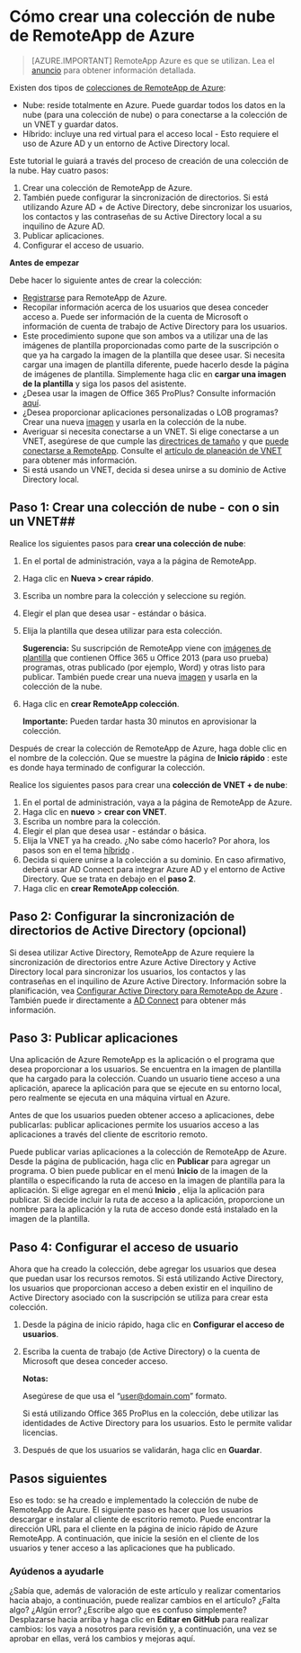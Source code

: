 <properties 
    pageTitle="Cómo crear una colección de nube de RemoteApp de Azure | Microsoft Azure" 
    description="Obtenga información sobre cómo crear una implementación de RemoteApp de Azure que guarda los datos en la nube de Azure." 
    services="remoteapp" 
    documentationCenter="" 
    authors="lizap" 
    manager="mbaldwin" 
    editor=""/>

<tags 
    ms.service="remoteapp" 
    ms.workload="compute" 
    ms.tgt_pltfrm="na" 
    ms.devlang="na" 
    ms.topic="article" 
    ms.date="08/15/2016" 
    ms.author="elizapo"/>

# <a name="how-to-create-a-cloud-collection-of-azure-remoteapp"></a>Cómo crear una colección de nube de RemoteApp de Azure

> [AZURE.IMPORTANT]
> RemoteApp Azure es que se utilizan. Lea el [anuncio](https://go.microsoft.com/fwlink/?linkid=821148) para obtener información detallada.

Existen dos tipos de [colecciones de RemoteApp de Azure](remoteapp-collections.md): 

- Nube: reside totalmente en Azure. Puede guardar todos los datos en la nube (para una colección de nube) o para conectarse a la colección de un VNET y guardar datos.   
- Híbrido: incluye una red virtual para el acceso local - Esto requiere el uso de Azure AD y un entorno de Active Directory local.

Este tutorial le guiará a través del proceso de creación de una colección de la nube. Hay cuatro pasos: 

1.  Crear una colección de RemoteApp de Azure.
2.  También puede configurar la sincronización de directorios. Si está utilizando Azure AD + de Active Directory, debe sincronizar los usuarios, los contactos y las contraseñas de su Active Directory local a su inquilino de Azure AD.
5.  Publicar aplicaciones.
6.  Configurar el acceso de usuario.


**Antes de empezar**

Debe hacer lo siguiente antes de crear la colección:

- [Registrarse](https://azure.microsoft.com/services/remoteapp/) para RemoteApp de Azure. 
- Recopilar información acerca de los usuarios que desea conceder acceso a. Puede ser información de la cuenta de Microsoft o información de cuenta de trabajo de Active Directory para los usuarios.
- Este procedimiento supone que son ambos va a utilizar una de las imágenes de plantilla proporcionadas como parte de la suscripción o que ya ha cargado la imagen de la plantilla que desee usar. Si necesita cargar una imagen de plantilla diferente, puede hacerlo desde la página de imágenes de plantilla. Simplemente haga clic en **cargar una imagen de la plantilla** y siga los pasos del asistente. 
- ¿Desea usar la imagen de Office 365 ProPlus? Consulte información [aquí](remoteapp-officesubscription.md).
- ¿Desea proporcionar aplicaciones personalizadas o LOB programas? Crear una nueva [imagen](remoteapp-imageoptions.md) y usarla en la colección de la nube.
- Averiguar si necesita conectarse a un VNET. Si elige conectarse a un VNET, asegúrese de que cumple las [directrices de tamaño](remoteapp-vnetsizing.md) y que [puede conectarse a RemoteApp](remoteapp-vnet.md). Consulte el [artículo de planeación de VNET ](remoteapp-planvnet.md)para obtener más información.
- Si está usando un VNET, decida si desea unirse a su dominio de Active Directory local.

## <a name="step-1-create-a-cloud-collection---with-or-without-a-vnet"></a>Paso 1: Crear una colección de nube - con o sin un VNET##


Realice los siguientes pasos para **crear una colección de nube**:

1. En el portal de administración, vaya a la página de RemoteApp.
2. Haga clic en **Nueva > crear rápido**.
3. Escriba un nombre para la colección y seleccione su región.
4. Elegir el plan que desea usar - estándar o básica.
5. Elija la plantilla que desea utilizar para esta colección. 

    **Sugerencia:** Su suscripción de RemoteApp viene con [imágenes de plantilla](remoteapp-images.md) que contienen Office 365 u Office 2013 (para uso prueba) programas, otras publicado (por ejemplo, Word) y otras listo para publicar. También puede crear una nueva [imagen](remoteapp-imageoptions.md) y usarla en la colección de la nube.


1. Haga clic en **crear RemoteApp colección**.
    
    **Importante:** Pueden tardar hasta 30 minutos en aprovisionar la colección.

Después de crear la colección de RemoteApp de Azure, haga doble clic en el nombre de la colección. Que se muestre la página de **Inicio rápido** : este es donde haya terminado de configurar la colección.

Realice los siguientes pasos para crear una **colección de VNET + de nube**:

1. En el portal de administración, vaya a la página de RemoteApp de Azure.
2. Haga clic en **nuevo** > **crear con VNET**.
3. Escriba un nombre para la colección.
4. Elegir el plan que desea usar - estándar o básica.
5. Elija la VNET ya ha creado. ¿No sabe cómo hacerlo? Por ahora, los pasos son en el tema [híbrido](remoteapp-create-hybrid-deployment.md) .
6. Decida si quiere unirse a la colección a su dominio. En caso afirmativo, deberá usar AD Connect para integrar Azure AD y el entorno de Active Directory. Que se trata en debajo en el **paso 2**.
6. Haga clic en **crear RemoteApp colección**.


## <a name="step-2-configure-active-directory-directory-synchronization-optional"></a>Paso 2: Configurar la sincronización de directorios de Active Directory (opcional) ##

Si desea utilizar Active Directory, RemoteApp de Azure requiere la sincronización de directorios entre Azure Active Directory y Active Directory local para sincronizar los usuarios, los contactos y las contraseñas en el inquilino de Azure Active Directory. Información sobre la planificación, vea [Configurar Active Directory para RemoteApp de Azure](remoteapp-ad.md) . También puede ir directamente a [AD Connect](https://blogs.technet.microsoft.com/enterprisemobility/2014/08/04/connecting-ad-and-azure-ad-only-4-clicks-with-azure-ad-connect/) para obtener más información.

## <a name="step-3-publish-apps"></a>Paso 3: Publicar aplicaciones ##

Una aplicación de Azure RemoteApp es la aplicación o el programa que desea proporcionar a los usuarios. Se encuentra en la imagen de plantilla que ha cargado para la colección. Cuando un usuario tiene acceso a una aplicación, aparece la aplicación para que se ejecute en su entorno local, pero realmente se ejecuta en una máquina virtual en Azure. 

Antes de que los usuarios pueden obtener acceso a aplicaciones, debe publicarlas: publicar aplicaciones permite los usuarios acceso a las aplicaciones a través del cliente de escritorio remoto.
 
Puede publicar varias aplicaciones a la colección de RemoteApp de Azure. Desde la página de publicación, haga clic en **Publicar** para agregar un programa. O bien puede publicar en el menú **Inicio** de la imagen de la plantilla o especificando la ruta de acceso en la imagen de plantilla para la aplicación. Si elige agregar en el menú **Inicio** , elija la aplicación para publicar. Si decide incluir la ruta de acceso a la aplicación, proporcione un nombre para la aplicación y la ruta de acceso donde está instalado en la imagen de la plantilla.

## <a name="step-4-configure-user-access"></a>Paso 4: Configurar el acceso de usuario ##

Ahora que ha creado la colección, debe agregar los usuarios que desea que puedan usar los recursos remotos. Si está utilizando Active Directory, los usuarios que proporcionan acceso a deben existir en el inquilino de Active Directory asociado con la suscripción se utiliza para crear esta colección.

1.  Desde la página de inicio rápido, haga clic en **Configurar el acceso de usuarios**. 
2.  Escriba la cuenta de trabajo (de Active Directory) o la cuenta de Microsoft que desea conceder acceso.

    **Notas:** 

    Asegúrese de que usa el “user@domain.com” formato.

    Si está utilizando Office 365 ProPlus en la colección, debe utilizar las identidades de Active Directory para los usuarios. Esto le permite validar licencias. 

3.  Después de que los usuarios se validarán, haga clic en **Guardar**.


## <a name="next-steps"></a>Pasos siguientes ##

Eso es todo: se ha creado e implementado la colección de nube de RemoteApp de Azure. El siguiente paso es hacer que los usuarios descargar e instalar al cliente de escritorio remoto. Puede encontrar la dirección URL para el cliente en la página de inicio rápido de Azure RemoteApp. A continuación, que inicie la sesión en el cliente de los usuarios y tener acceso a las aplicaciones que ha publicado.

### <a name="help-us-help-you"></a>Ayúdenos a ayudarle 
¿Sabía que, además de valoración de este artículo y realizar comentarios hacia abajo, a continuación, puede realizar cambios en el artículo? ¿Falta algo? ¿Algún error? ¿Escribe algo que es confuso simplemente? Desplazarse hacia arriba y haga clic en **Editar en GitHub** para realizar cambios: los vaya a nosotros para revisión y, a continuación, una vez se aprobar en ellas, verá los cambios y mejoras aquí.